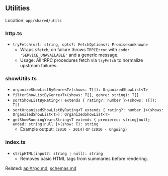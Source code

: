 ## Utilities

Location: `app/shared/utils`

### http.ts

- `tryFetch(url: string, opts?: FetchOptions): Promise<unknown>`
  - Wraps `$fetch`; on failure throws `TRPCError` with `code: 'SERVICE_UNAVAILABLE'` and a generic message.
  - Usage: All tRPC procedures fetch via `tryFetch` to normalize upstream failures.

### showUtils.ts

- `organizeShowListByGenre<T>(shows: T[]): OrganizedShowList<T>`
- `filterShowListByGenre<T>(shows: T[], genre: string): T[]`
- `sortShowListByRating<T extends { rating?: number }>(shows: T[]): T[]`
- `sortOrganizedShowListByRating<T extends { rating?: number }>(shows: OrganizedShowList<T>): OrganizedShowList<T>`
- `getShowRunningYearsString<T extends { premiered: string|null; ended: string|null }>(show: T): string`
  - Example output: `(2010 - 2014)` or `(2010 - Ongoing)`

### index.ts

- `stripHTML(input?: string | null): string`
  - Removes basic HTML tags from summaries before rendering.

Related: [api/trpc.md](./api/trpc.md), [schemas.md](./schemas.md)

